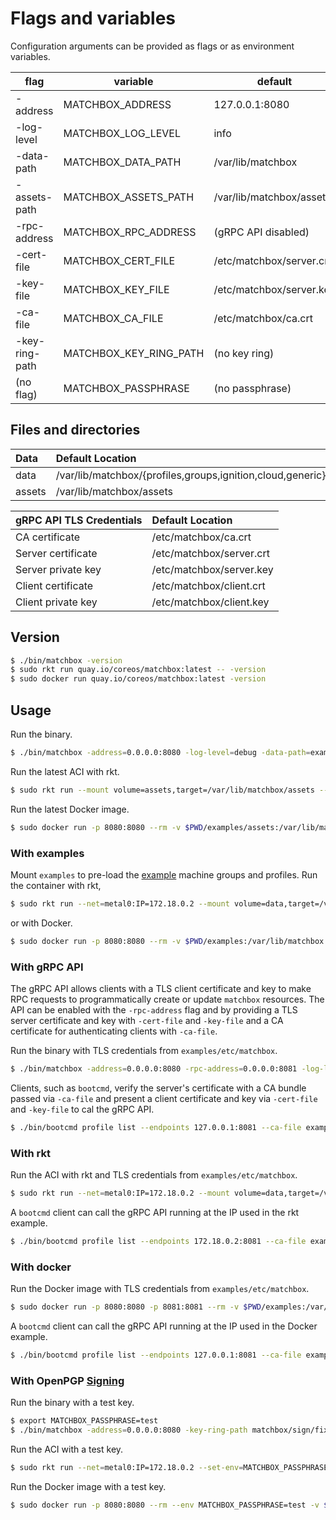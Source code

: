 
# Flags and variables

Configuration arguments can be provided as flags or as environment variables.

| flag | variable | default | example |
|------|----------|---------|---------|
| -address | MATCHBOX_ADDRESS | 127.0.0.1:8080 | 0.0.0.0:8080 |
| -log-level | MATCHBOX_LOG_LEVEL | info | critical, error, warning, notice, info, debug |
| -data-path | MATCHBOX_DATA_PATH | /var/lib/matchbox | ./examples |
| -assets-path | MATCHBOX_ASSETS_PATH | /var/lib/matchbox/assets | ./examples/assets |
| -rpc-address | MATCHBOX_RPC_ADDRESS | (gRPC API disabled) | 0.0.0.0:8081 |
| -cert-file | MATCHBOX_CERT_FILE | /etc/matchbox/server.crt | ./examples/etc/matchbox/server.crt |
| -key-file | MATCHBOX_KEY_FILE | /etc/matchbox/server.key | ./examples/etc/matchbox/server.key
| -ca-file | MATCHBOX_CA_FILE | /etc/matchbox/ca.crt | ./examples/etc/matchbox/ca.crt |
| -key-ring-path | MATCHBOX_KEY_RING_PATH | (no key ring) | ~/.secrets/vault/matchbox/secring.gpg |
| (no flag) | MATCHBOX_PASSPHRASE | (no passphrase) | "secret passphrase" |

## Files and directories

| Data | Default Location                                  |
|:---------|:--------------------------------------------------|
| data     | /var/lib/matchbox/{profiles,groups,ignition,cloud,generic} |
| assets   | /var/lib/matchbox/assets                           |

| gRPC API TLS Credentials | Default Location                  |
|:---------|:--------------------------------------------------|
| CA certificate | /etc/matchbox/ca.crt                         |
| Server certificate | /etc/matchbox/server.crt                 |
| Server private key | /etc/matchbox/server.key                 |
| Client certificate | /etc/matchbox/client.crt                 |
| Client private key | /etc/matchbox/client.key                 |

## Version

```sh
$ ./bin/matchbox -version
$ sudo rkt run quay.io/coreos/matchbox:latest -- -version
$ sudo docker run quay.io/coreos/matchbox:latest -version
```

## Usage

Run the binary.

```sh
$ ./bin/matchbox -address=0.0.0.0:8080 -log-level=debug -data-path=examples -assets-path=examples/assets
```

Run the latest ACI with rkt.

```sh
$ sudo rkt run --mount volume=assets,target=/var/lib/matchbox/assets --volume assets,kind=host,source=$PWD/examples/assets quay.io/coreos/matchbox:latest -- -address=0.0.0.0:8080 -log-level=debug
```

Run the latest Docker image.

```sh
$ sudo docker run -p 8080:8080 --rm -v $PWD/examples/assets:/var/lib/matchbox/assets:Z quay.io/coreos/matchbox:latest -address=0.0.0.0:8080 -log-level=debug
```

### With examples

Mount `examples` to pre-load the [example](../examples/README.md) machine groups and profiles. Run the container with rkt,

```sh
$ sudo rkt run --net=metal0:IP=172.18.0.2 --mount volume=data,target=/var/lib/matchbox --volume data,kind=host,source=$PWD/examples --mount volume=groups,target=/var/lib/matchbox/groups --volume groups,kind=host,source=$PWD/examples/groups/etcd quay.io/coreos/matchbox:latest -- -address=0.0.0.0:8080 -log-level=debug
```

or with Docker.

```sh
$ sudo docker run -p 8080:8080 --rm -v $PWD/examples:/var/lib/matchbox:Z -v $PWD/examples/groups/etcd:/var/lib/matchbox/groups:Z quay.io/coreos/matchbox:latest -address=0.0.0.0:8080 -log-level=debug
```

### With gRPC API

The gRPC API allows clients with a TLS client certificate and key to make RPC requests to programmatically create or update `matchbox` resources. The API can be enabled with the `-rpc-address` flag and by providing a TLS server certificate and key with `-cert-file` and `-key-file` and a CA certificate for authenticating clients with `-ca-file`.

Run the binary with TLS credentials from `examples/etc/matchbox`.

```sh
$ ./bin/matchbox -address=0.0.0.0:8080 -rpc-address=0.0.0.0:8081 -log-level=debug -data-path=examples -assets-path=examples/assets -cert-file examples/etc/matchbox/server.crt -key-file examples/etc/matchbox/server.key -ca-file examples/etc/matchbox/ca.crt
```

Clients, such as `bootcmd`, verify the server's certificate with a CA bundle passed via `-ca-file` and present a client certificate and key via `-cert-file` and `-key-file` to cal the gRPC API.

```sh
$ ./bin/bootcmd profile list --endpoints 127.0.0.1:8081 --ca-file examples/etc/matchbox/ca.crt --cert-file examples/etc/matchbox/client.crt --key-file examples/etc/matchbox/client.key
```

### With rkt

Run the ACI with rkt and TLS credentials from `examples/etc/matchbox`.

```sh
$ sudo rkt run --net=metal0:IP=172.18.0.2 --mount volume=data,target=/var/lib/matchbox --volume data,kind=host,source=$PWD/examples,readOnly=true --mount volume=config,target=/etc/matchbox --volume config,kind=host,source=$PWD/examples/etc/matchbox --mount volume=groups,target=/var/lib/matchbox/groups --volume groups,kind=host,source=$PWD/examples/groups/etcd quay.io/coreos/matchbox:latest -- -address=0.0.0.0:8080 -rpc-address=0.0.0.0:8081 -log-level=debug
```

A `bootcmd` client can call the gRPC API running at the IP used in the rkt example.

```sh
$ ./bin/bootcmd profile list --endpoints 172.18.0.2:8081 --ca-file examples/etc/matchbox/ca.crt --cert-file examples/etc/matchbox/client.crt --key-file examples/etc/matchbox/client.key
```

### With docker

Run the Docker image with TLS credentials from `examples/etc/matchbox`.

```sh
$ sudo docker run -p 8080:8080 -p 8081:8081 --rm -v $PWD/examples:/var/lib/matchbox:Z -v $PWD/examples/etc/matchbox:/etc/matchbox:Z,ro -v $PWD/examples/groups/etcd:/var/lib/matchbox/groups:Z quay.io/coreos/matchbox:latest -address=0.0.0.0:8080 -rpc-address=0.0.0.0:8081 -log-level=debug
```

A `bootcmd` client can call the gRPC API running at the IP used in the Docker example.

```sh
$ ./bin/bootcmd profile list --endpoints 127.0.0.1:8081 --ca-file examples/etc/matchbox/ca.crt --cert-file examples/etc/matchbox/client.crt --key-file examples/etc/matchbox/client.key
```

### With OpenPGP [Signing](openpgp.md)

Run the binary with a test key.

```sh
$ export MATCHBOX_PASSPHRASE=test
$ ./bin/matchbox -address=0.0.0.0:8080 -key-ring-path matchbox/sign/fixtures/secring.gpg -data-path=examples -assets-path=examples/assets
```

Run the ACI with a test key.

```sh
$ sudo rkt run --net=metal0:IP=172.18.0.2 --set-env=MATCHBOX_PASSPHRASE=test --mount volume=secrets,target=/secrets --volume secrets,kind=host,source=$PWD/matchbox/sign/fixtures --mount volume=data,target=/var/lib/matchbox --volume data,kind=host,source=$PWD/examples --mount volume=groups,target=/var/lib/matchbox/groups --volume groups,kind=host,source=$PWD/examples/groups/etcd quay.io/coreos/matchbox:latest -- -address=0.0.0.0:8080 -key-ring-path secrets/secring.gpg
```

Run the Docker image with a test key.

```sh
$ sudo docker run -p 8080:8080 --rm --env MATCHBOX_PASSPHRASE=test -v $PWD/examples:/var/lib/matchbox:Z -v $PWD/examples/groups/etcd:/var/lib/matchbox/groups:Z -v $PWD/matchbox/sign/fixtures:/secrets:Z quay.io/coreos/matchbox:latest -address=0.0.0.0:8080 -log-level=debug -key-ring-path secrets/secring.gpg
```
